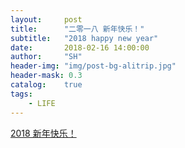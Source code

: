 ```yaml
---
layout:     post
title:      "二零一八 新年快乐！"
subtitle:   "2018 happy new year"
date:       2018-02-16 14:00:00
author:     "SH"
header-img: "img/post-bg-alitrip.jpg"
header-mask: 0.3
catalog:    true
tags:
    - LIFE
---
```




[ 2018 新年快乐！](http://www.stormstone.xin/dog2018)

